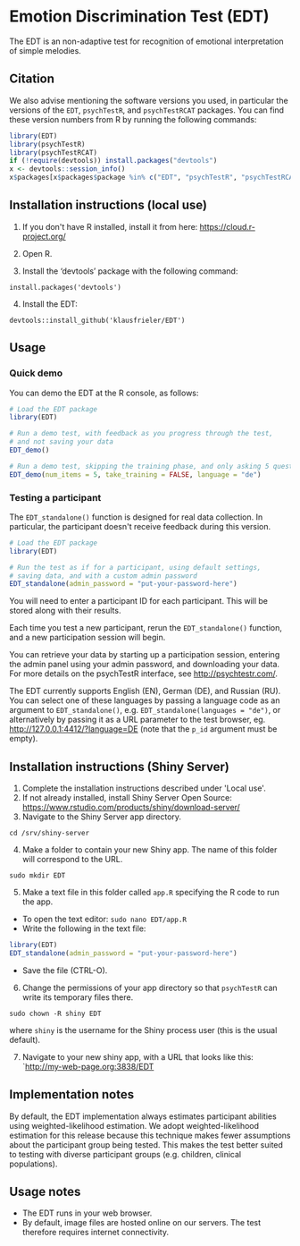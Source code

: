 # Emotion Discrimination Test (EDT)


The EDT is an non-adaptive test for recognition of emotional interpretation of simple melodies.


## Citation

We also advise mentioning the software versions you used,
in particular the versions of the `EDT`, `psychTestR`, and `psychTestRCAT` packages.
You can find these version numbers from R by running the following commands:

``` r
library(EDT)
library(psychTestR)
library(psychTestRCAT)
if (!require(devtools)) install.packages("devtools")
x <- devtools::session_info()
x$packages[x$packages$package %in% c("EDT", "psychTestR", "psychTestRCAT"), ]
```

## Installation instructions (local use)

1. If you don't have R installed, install it from here: https://cloud.r-project.org/

2. Open R.

3. Install the ‘devtools’ package with the following command:

`install.packages('devtools')`

4. Install the EDT:

`devtools::install_github('klausfrieler/EDT')`

## Usage

### Quick demo 

You can demo the EDT at the R console, as follows:

``` r
# Load the EDT package
library(EDT)

# Run a demo test, with feedback as you progress through the test,
# and not saving your data
EDT_demo()

# Run a demo test, skipping the training phase, and only asking 5 questions, as well a changinge the language
EDT_demo(num_items = 5, take_training = FALSE, language = "de")
```

### Testing a participant

The `EDT_standalone()` function is designed for real data collection.
In particular, the participant doesn't receive feedback during this version.

``` r
# Load the EDT package
library(EDT)

# Run the test as if for a participant, using default settings,
# saving data, and with a custom admin password
EDT_standalone(admin_password = "put-your-password-here")
```

You will need to enter a participant ID for each participant.
This will be stored along with their results.

Each time you test a new participant,
rerun the `EDT_standalone()` function,
and a new participation session will begin.

You can retrieve your data by starting up a participation session,
entering the admin panel using your admin password,
and downloading your data.
For more details on the psychTestR interface, 
see http://psychtestr.com/.

The EDT currently supports English (EN), German (DE), and Russian (RU).
You can select one of these languages by passing a language code as 
an argument to `EDT_standalone()`, e.g. `EDT_standalone(languages = "de")`,
or alternatively by passing it as a URL parameter to the test browser,
eg. http://127.0.0.1:4412/?language=DE (note that the `p_id` argument must be empty).

## Installation instructions (Shiny Server)

1. Complete the installation instructions described under 'Local use'.
2. If not already installed, install Shiny Server Open Source:
https://www.rstudio.com/products/shiny/download-server/
3. Navigate to the Shiny Server app directory.

`cd /srv/shiny-server`

4. Make a folder to contain your new Shiny app.
The name of this folder will correspond to the URL.

`sudo mkdir EDT`

5. Make a text file in this folder called `app.R`
specifying the R code to run the app.

- To open the text editor: `sudo nano EDT/app.R`
- Write the following in the text file:

``` r
library(EDT)
EDT_standalone(admin_password = "put-your-password-here")
```

- Save the file (CTRL-O).

6. Change the permissions of your app directory so that `psychTestR`
can write its temporary files there.

`sudo chown -R shiny EDT`

where `shiny` is the username for the Shiny process user
(this is the usual default).

7. Navigate to your new shiny app, with a URL that looks like this:
`http://my-web-page.org:3838/EDT

## Implementation notes

By default, the EDT  implementation always estimates participant abilities
using weighted-likelihood estimation.
We adopt weighted-likelihood estimation for this release 
because this technique makes fewer assumptions about the participant group being tested.
This makes the test better suited to testing with diverse participant groups
(e.g. children, clinical populations).

## Usage notes

- The EDT runs in your web browser.
- By default, image files are hosted online on our servers.
The test therefore requires internet connectivity.
